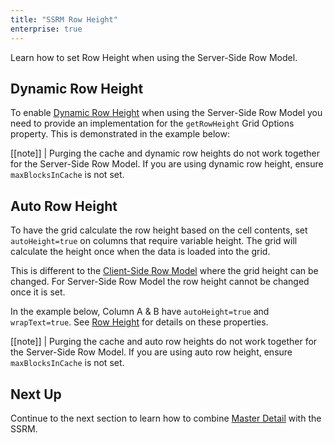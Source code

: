```yaml
---
title: "SSRM Row Height"
enterprise: true
---
```


Learn how to set Row Height when using the Server-Side Row Model.


## Dynamic Row Height

To enable [Dynamic Row Height](../row-height/#) when using the Server-Side Row Model you need to provide an implementation for the `getRowHeight` Grid Options property. This is demonstrated in the example below:


<grid-example title='Dynamic Row Height Example' name='dynamic-row-height' type='generated' options='{ "enterprise": true, "exampleHeight": 630, "extras": ["alasql"], "modules": ["serverside", "rowgrouping"] }'></grid-example>

[[note]]
| Purging the cache and dynamic row heights do not work together for the Server-Side Row Model. If you are using dynamic row height, ensure `maxBlocksInCache` is not set.

## Auto Row Height

To have the grid calculate the row height based on the cell contents, set `autoHeight=true` on columns that require variable height. The grid will calculate the height once when the data is loaded into the grid.


This is different to the [Client-Side Row Model](../client-side-model/) where the grid height can be changed. For Server-Side Row Model the row height cannot be changed once it is set.


In the example below, Column A & B have `autoHeight=true` and `wrapText=true`. See [Row Height](../row-height/) for details on these properties.

<grid-example title='Auto Row Height Example' name='auto-row-height' type='generated' options='{ "enterprise": true, "exampleHeight": 610, "extras": ["alasql"], "modules": ["serverside", "rowgrouping"] }'></grid-example>

[[note]]
| Purging the cache and auto row heights do not work together for the Server-Side Row Model. If you are using auto row height, ensure `maxBlocksInCache` is not set.

## Next Up

Continue to the next section to learn how to combine [Master Detail](../server-side-model-master-detail/) with the SSRM.

